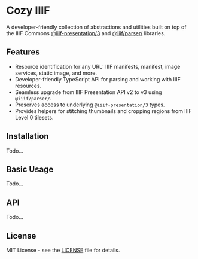 # Cozy IIIF

A developer-friendly collection of abstractions and utilities built on top of the IIIF Commons [@iiif-presentation/3](https://github.com/IIIF-Commons/presentation-3-types) and [@iiif/parser/](https://github.com/IIIF-Commons/parser) libraries.

## Features

- Resource identification for any URL: IIIF manifests, manifest, image services, static image, and more.
- Developer-friendly TypeScript API for parsing and working with IIIF resources.
- Seamless upgrade from IIIF Presentation API v2 to v3 using `@iiif/parser/`.
- Preserves access to underlying `@iiif-presentation/3` types.
- Provides helpers for stitching thumbnails and cropping regions from IIIF Level 0 tilesets.

## Installation

Todo...

## Basic Usage

Todo...

## API

Todo...

## License

MIT License - see the [LICENSE](LICENSE) file for details.